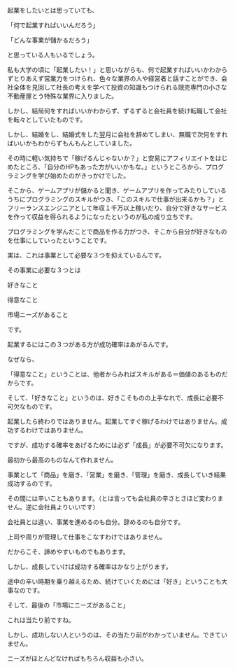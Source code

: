起業をしたいとは思っていても、



「何で起業すればいいんだろう」



「どんな事業が儲かるだろう」



と思っている人もいるでしょう。



 



私も大学の頃に「起業したい！」と思いながらも、何で起業すればいいかわからずとりあえず営業力をつけられ、色々な業界の人や経営者と話すことができ、会社全体を見回して社長の考えを学べて投資の知識もつけられる競売専門の小さな不動産屋とう特殊な業界に入りました。



しかし、結局何をすればいいかわからず、ずるずると会社員を続け転職して会社を転々としていたものです。



 



しかし、結婚をし、結婚式をした翌月に会社を辞めてしまい、無職で次何をすればいいかもわからずもんもんとしていました。



その時に軽い気持ちで「稼げるんじゃないか？」と安易にアフィリエイトをはじめたところ、「自分のHPもあった方がいいかもな。」というところから、プログラミングを学び始めたのがきっかけでした。



そこから、ゲームアプリが儲かると聞き、ゲームアプリを作ってみたりしているうちにプログラミングのスキルがつき、「このスキルで仕事が出来るかも？」とフリーランスエンジニアとして年収１千万以上稼いだり、自分で好きなサービスを作って収益を得られるようになったというのが私の成り立ちです。



プログラミングを学んだことで商品を作る力がつき、そこから自分が好きなものを仕事にしていったということです。



 



実は、これは事業として必要な３つを抑えているんです。



その事業に必要な３つとは



 



好きなこと



得意なこと



市場ニーズがあること



 



です。



 



起業するにはこの３つがある方が成功確率はあがるんです。



なぜなら、



「得意なこと」ということは、他者からみればスキルがある＝価値のあるものだからです。



そして、「好きなこと」というのは、好きこそものの上手なれで、成長に必要不可欠なものです。



起業したら終わりではありません。起業してすぐ稼げるわけではありません。成功するわけではありません。



ですが、成功する確率をあげるためには必ず「成長」が必要不可欠になります。



 



最初から最高のものなんて作れません。



事業として「商品」を磨き、「営業」を磨き、「管理」を磨き、成長していき結果成功するのです。



その間には辛いこともあります。（とは言っても会社員の辛さとさほど変わりません。逆に会社員よりいいです）



会社員とは違い、事業を進めるのも自分。辞めるのも自分です。



上司や周りが管理して仕事をこなすわけではありません。



だからこそ、諦めやすいものでもあります。



 



しかし、成長していけば成功する確率はかなり上がります。



途中の辛い時期を乗り越えるため、続けていくためには「好き」ということも大事なのです。



 



そして、最後の「市場にニーズがあること」



 



これは当たり前ですね。



しかし、成功しない人というのは、その当たり前がわかっていません。できていません。



ニーズがほとんどなければもちろん収益も小さい。
